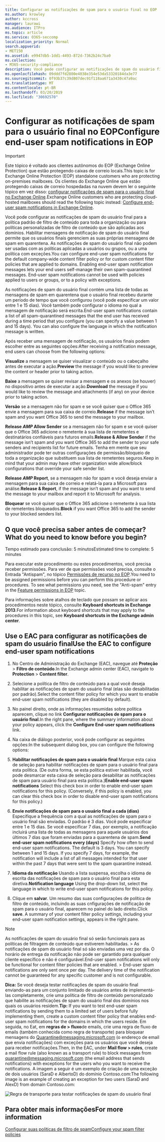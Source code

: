 ```yaml
---
title: Configurar as notificações de spam para o usuário final no EOP
ms.author: krowley
author: kccross
manager: laurawi
ms.audience: ITPro
ms.topic: article
ms.service: O365-seccomp
localization_priority: Normal
search.appverid:
- MET150
ms.assetid: e9947db5-1dd1-4493-872d-7362b24c7ba0
ms.collection:
- M365-security-compliance
description: Você pode configurar as notificações de spam do usuário final para a política padrão de filtro de conteúdo para toda a organização ou para políticas personalizadas de filtro de conteúdo que são aplicadas aos domínios.
ms.openlocfilehash: 09ddd7fd2800e4038e354e53da53320184da3e77
ms.sourcegitcommit: 0f93b37c39d807dec91f118aa671a3430c47a9ac
ms.translationtype: MT
ms.contentlocale: pt-BR
ms.lasthandoff: 03/20/2019
ms.locfileid: "30692570"
---
```

# <a name="configure-end-user-spam-notifications-in-eop"></a><span data-ttu-id="59b9c-103">Configurar as notificações de spam para o usuário final no EOP</span><span class="sxs-lookup"><span data-stu-id="59b9c-103">Configure end-user spam notifications in EOP</span></span>
  
> [!IMPORTANT]
> <span data-ttu-id="59b9c-104">Este tópico é voltado aos clientes autônomos do EOP (Exchange Online Protection) que estão protegendo caixas de correio locais.</span><span class="sxs-lookup"><span data-stu-id="59b9c-104">This topic is for Exchange Online Protection (EOP) standalone customers who are protecting on-premises mailboxes.</span></span> <span data-ttu-id="59b9c-105">Os clientes do Exchange Online que estão protegendo caixas de correio hospedadas na nuvem devem ler o seguinte tópico em vez disso: [configurar notificações de spam para o usuário final no Exchange Online](configure-end-user-spam-notifications-in-exchange-online.md).</span><span class="sxs-lookup"><span data-stu-id="59b9c-105">Exchange Online customers who are protecting cloud-hosted mailboxes should read the following topic instead: [Configure end-user spam notifications in Exchange Online](configure-end-user-spam-notifications-in-exchange-online.md).</span></span> 
  
<span data-ttu-id="59b9c-p102">Você pode configurar as notificações de spam do usuário final para a política padrão de filtro de conteúdo para toda a organização ou para políticas personalizadas de filtro de conteúdo que são aplicadas aos domínios. Habilitar mensagens de notificação de spam do usuário final permite que os usuários finais gerenciem as suas próprias mensagens de spam em quarentena. As notificações de spam do usuário final não podem ser usadas com as políticas aplicadas a usuários ou grupos, ou a uma política com exceções.</span><span class="sxs-lookup"><span data-stu-id="59b9c-p102">You can configure end-user spam notifications for the default company-wide content filter policy or for custom content filter policies that are applied to domains. Enabling end-user spam notification messages lets your end users self-manage their own spam-quarantined messages. End-user spam notifications cannot be used with policies applied to users or groups, or to a policy with exceptions.</span></span>
  
<span data-ttu-id="59b9c-p103">As notificações de spam do usuário final contém uma lista de todas as mensagens de spam em quarentena que o usuário final recebeu durante um período de tempo que você configurou (você pode especificar um valor entre 1 e 15 dias). Você também pode configurar o idioma no qual a mensagem de notificação será escrita.</span><span class="sxs-lookup"><span data-stu-id="59b9c-p103">End-user spam notifications contain a list of all spam-quarantined messages that the end user has received during a time period that you configure (you can specify a value between 1 and 15 days). You can also configure the language in which the notification message is written.</span></span>
  
<span data-ttu-id="59b9c-111">Após receber uma mensagem de notificação, os usuários finais podem escolher entre as seguintes opções:</span><span class="sxs-lookup"><span data-stu-id="59b9c-111">After receiving a notification message, end users can choose from the following options:</span></span>

<span data-ttu-id="59b9c-112">**Visualize** a mensagem se quiser visualizar o conteúdo ou o cabeçalho antes de executar a ação.</span><span class="sxs-lookup"><span data-stu-id="59b9c-112">**Preview** the message if you would like to preview the content or header prior to taking action.</span></span>

<span data-ttu-id="59b9c-113">**Baixe** a mensagem se quiser revisar a mensagem e os anexos (se houver) no dispositivo antes de executar a ação.</span><span class="sxs-lookup"><span data-stu-id="59b9c-113">**Download** the message if you would like to review the message and attachments (if any) on your device prior to taking action.</span></span>

<span data-ttu-id="59b9c-114">**Versão** se a mensagem não for spam e se você quiser que o Office 365 envie a mensagem para sua caixa de correio.</span><span class="sxs-lookup"><span data-stu-id="59b9c-114">**Release** if the message isn’t spam and you want Office 365 to send the message to your mailbox.</span></span>

<span data-ttu-id="59b9c-115">**Release _AMP_ Allow Sender** se a mensagem não for spam e se você quiser que o Office 365 adicione o remetente à sua lista de remetentes e destinatários confiáveis para futuros emails.</span><span class="sxs-lookup"><span data-stu-id="59b9c-115">**Release & Allow Sender** if the message isn’t spam and you want Office 365 to add the sender to your safe senders and recipients list for future emails.</span></span> <span data-ttu-id="59b9c-116">Tenha em mente que seu administrador pode ter outras configurações de permissão/bloqueio de toda a organização que substituem sua lista de remetentes seguros.</span><span class="sxs-lookup"><span data-stu-id="59b9c-116">Keep in mind that your admin may have other organization wide allow/block configurations that override your safe sender list.</span></span>

<span data-ttu-id="59b9c-117">**Release _AMP_ Report**, se a mensagem não for spam e você deseja enviar a mensagem para sua caixa de correio e relatá-la para a Microsoft para análise.</span><span class="sxs-lookup"><span data-stu-id="59b9c-117">**Release & Report**, if the message isn’t spam and you want to send the message to your mailbox and report it to Microsoft for analysis.</span></span>

<span data-ttu-id="59b9c-118">**Bloquear** se você quiser que o Office 365 adicione o remetente à sua lista de remetentes bloqueados.</span><span class="sxs-lookup"><span data-stu-id="59b9c-118">**Block** if you want Office 365 to add the sender to your blocked senders list.</span></span>
  
## <a name="what-do-you-need-to-know-before-you-begin"></a><span data-ttu-id="59b9c-119">O que você precisa saber antes de começar?</span><span class="sxs-lookup"><span data-stu-id="59b9c-119">What do you need to know before you begin?</span></span>
<span data-ttu-id="59b9c-120"><a name="sectionSection0"> </a></span><span class="sxs-lookup"><span data-stu-id="59b9c-120"></span></span>

<span data-ttu-id="59b9c-121">Tempo estimado para conclusão: 5 minutos</span><span class="sxs-lookup"><span data-stu-id="59b9c-121">Estimated time to complete: 5 minutes</span></span>
  
<span data-ttu-id="59b9c-p105">Para executar este procedimento ou estes procedimentos, você precisa receber permissões. Para ver de que permissões você precisa, consulte o Entrada "Antispam", no tópico [Permissões de recurso no EOP](eop/feature-permissions-in-eop.md).</span><span class="sxs-lookup"><span data-stu-id="59b9c-p105">You need to be assigned permissions before you can perform this procedure or procedures. To see what permissions you need, see the "Anti-spam" entry in the [Feature permissions in EOP](eop/feature-permissions-in-eop.md) topic.</span></span> 
  
<span data-ttu-id="59b9c-124">Para informações sobre atalhos de teclado que possam se aplicar aos procedimentos neste tópico, consulte **Keyboard shortcuts in Exchange 2013**.</span><span class="sxs-lookup"><span data-stu-id="59b9c-124">For information about keyboard shortcuts that may apply to the procedures in this topic, see **Keyboard shortcuts in the Exchange admin center**.</span></span>
  
## <a name="use-the-eac-to-configure-end-user-spam-notifications"></a><span data-ttu-id="59b9c-125">Use o EAC para configurar as notificações de spam do usuário final</span><span class="sxs-lookup"><span data-stu-id="59b9c-125">Use the EAC to configure end-user spam notifications</span></span>

1. <span data-ttu-id="59b9c-126">No Centro de Administração do Exchange (EAC), navegue até **Proteção** \> **Filtro de conteúdo**.</span><span class="sxs-lookup"><span data-stu-id="59b9c-126">In the Exchange admin center (EAC), navigate to **Protection** \> **Content filter**.</span></span>
    
2. <span data-ttu-id="59b9c-127">Selecione a política de filtro de conteúdo para a qual você deseja habilitar as notificações de spam do usuário final (elas são desabilitadas por padrão).</span><span class="sxs-lookup"><span data-stu-id="59b9c-127">Select the content filter policy for which you want to enable end-user spam notifications (they are disabled by default).</span></span>
    
3. <span data-ttu-id="59b9c-128">No painel direito, onde as informações resumidas sobre política aparecem, clique no link **Configurar notificações de spam para o usuário final**.</span><span class="sxs-lookup"><span data-stu-id="59b9c-128">In the right pane, where the summary information about your policy appears, click the **Configure End-user spam notifications** link.</span></span> 
    
4. <span data-ttu-id="59b9c-129">Na caixa de diálogo posterior, você pode configurar as seguintes opções:</span><span class="sxs-lookup"><span data-stu-id="59b9c-129">In the subsequent dialog box, you can configure the following options:</span></span>
    
1. <span data-ttu-id="59b9c-p106">**Habilitar notificações de spam para o usuário final** Marque esta caixa de seleção para habilitar notificações de spam para o usuário final para esta política. (De outra forma, se esta política estiver habilitada, você pode desmarcar esta caixa de seleção para desabilitar as notificações de spam para usuário final para esta política.)</span><span class="sxs-lookup"><span data-stu-id="59b9c-p106">**Enable end-user spam notifications** Select this check box in order to enable end-user spam notifications for this policy. (Conversely, if this policy is enabled, you can clear this check box in order to disable end-user spam notifications for this policy.)</span></span> 
    
2. <span data-ttu-id="59b9c-p107">**Envie notificações de spam para o usuário final a cada (dias)** Especifique a frequência com a qual as notificações de spam para o usuário final são enviadas. O padrão é 3 dias. Você pode especificar entre 1 e 15 dias. Se você especificar 7 dias, por exemplo, a notificação incluirá uma lista de todas as mensagens para aquele usuários dos últimos 7 dias que foram enviadas para a quarentena de spam.</span><span class="sxs-lookup"><span data-stu-id="59b9c-p107">**Send end-user spam notifications every (days)** Specify how often to send end-user spam notifications. The default is 3 days. You can specify between 1 and 15 days. If you specify 7 days, for example, the notification will include a list of all messages intended for that user within the past 7 days that were sent to the spam quarantine instead.</span></span> 
    
3. <span data-ttu-id="59b9c-136">**Idioma da notificação** Usando a lista suspensa, escolha o idioma de escrita das notificações de spam para o usuário final para esta diretiva.</span><span class="sxs-lookup"><span data-stu-id="59b9c-136">**Notification language** Using the drop-down list, select the language in which to write end-user spam notifications for this policy.</span></span> 
    
5. <span data-ttu-id="59b9c-p108">Clique em **salvar**. Um resumo das suas configurações de política de filtro de conteúdo, incluindo as suas cnfigurações de notificação de spam para o usuário final, aparecem no painel do lado direito.</span><span class="sxs-lookup"><span data-stu-id="59b9c-p108">Click **save**. A summary of your content filter policy settings, including your end-user spam notification settings, appears in the right pane.</span></span>
    
> [!NOTE]
>  <span data-ttu-id="59b9c-p109">As notificações de spam do usuário final só serão funcionais para as políticas de filtragem de conteúdo que estiverem habilitadas. >  As notificações de spam do usuário final só são enviadas uma vez por dia. O horário de entrega da notificação não pode ser garantido para qualquer cliente específico e não é configurável.</span><span class="sxs-lookup"><span data-stu-id="59b9c-p109">End-user spam notifications will only be functional for content filter policies that are enabled. >  End-user spam notifications are only sent once per day. The delivery time of the notification cannot be guaranteed for any specific customer and is not configurable.</span></span> 
  
 <span data-ttu-id="59b9c-142">**Dica:** Se você deseja testar notificações de spam do usuário final enviando-as para um conjunto limitado de usuários antes de implementá-las completamente, crie uma política de filtro de conteúdo personalizado que habilite as notificações de spam do usuário final dos domínios nos quais os usuários residem.</span><span class="sxs-lookup"><span data-stu-id="59b9c-142">**Tip:** If you want to test end-user spam notifications by sending them to a limited set of users before fully implementing them, create a custom content filter policy that enables end-user spam notifications for the domains in which the users reside.</span></span> <span data-ttu-id="59b9c-143">Em seguida, no Eat, em **regras de \> fluxo**de emails, crie uma regra de fluxo de emails (também conhecida como regra de transporte) para bloquear mensagens do Quarantine@messaging.microsoft.com (o endereço de email que envia notificações) com exceções para os usuários que você deseja para receber notificações.</span><span class="sxs-lookup"><span data-stu-id="59b9c-143">Then, in the EAC, under **Mail flow \> rules**, create a mail flow rule (also known as a transport rule) to block messages from quarantine@messaging.microsoft.com (the email address that sends notifications) with exceptions for the users who you want to receive the notifications.</span></span> <span data-ttu-id="59b9c-144">A imagem a seguir é um exemplo de criação de uma exceção de dois usuários (SaraD e AlbertoD) do domínio Contoso.com:</span><span class="sxs-lookup"><span data-stu-id="59b9c-144">The following image is an example of creating an exception for two users (SaraD and AlexD) from domain Contoso.com:</span></span> 
  
![Regra de transporte para testar notificações de spam do usuário final](media/EOP-ESN-testspecificusers.jpg)
  
## <a name="for-more-information"></a><span data-ttu-id="59b9c-146">Para obter mais informações</span><span class="sxs-lookup"><span data-stu-id="59b9c-146">For more information</span></span>

[<span data-ttu-id="59b9c-147">Configurar suas políticas de filtro de spam</span><span class="sxs-lookup"><span data-stu-id="59b9c-147">Configure your spam filter policies</span></span>](configure-your-spam-filter-policies.md)
  
